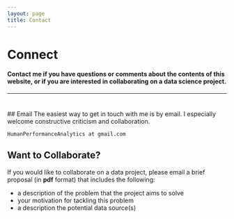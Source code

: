 ```yaml
---
layout: page
title: Contact
---
```


# Connect

#### Contact me if you have questions or comments about the contents of this website, or if you are interested in collaborating on a data science project.

<hr/>
<div style="margin-bottom: 0.5em;">&nbsp;</div>
## Email 
The easiest way to get in touch with me is by email. I especially welcome constructive criticism and collaboration.

```HumanPerformanceAnalytics at gmail.com```

## Want to Collaborate?
If you would like to collaborate on a data project, please email a brief proposal (in **pdf** format) that includes the following:

- a description of the problem that the project aims to solve 
- your motivation for tackling this problem
- a description the potential data source(s)




